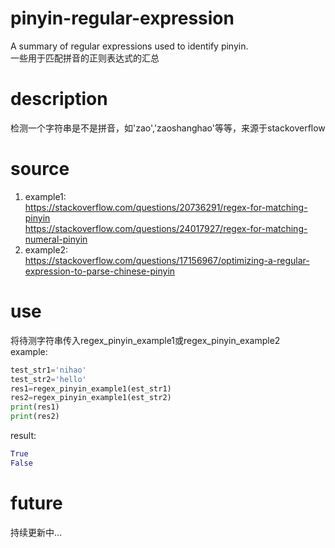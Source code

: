 # pinyin-regular-expression
A summary of regular expressions used to identify pinyin.  
一些用于匹配拼音的正则表达式的汇总


# description
检测一个字符串是不是拼音，如'zao','zaoshanghao'等等，来源于stackoverflow


# source
1. example1:  
https://stackoverflow.com/questions/20736291/regex-for-matching-pinyin  
https://stackoverflow.com/questions/24017927/regex-for-matching-numeral-pinyin
2. example2:  
https://stackoverflow.com/questions/17156967/optimizing-a-regular-expression-to-parse-chinese-pinyin


# use
将待测字符串传入regex_pinyin_example1或regex_pinyin_example2  
example:  
```python
test_str1='nihao'  
test_str2='hello'  
res1=regex_pinyin_example1(est_str1)  
res2=regex_pinyin_example1(est_str2)
print(res1)
print(res2)
```
result:
```python 
True  
False
```


# future
持续更新中...

